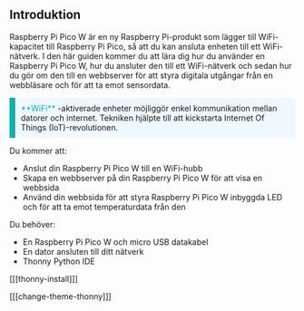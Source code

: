 ## Introduktion

Raspberry Pi Pico W är en ny Raspberry Pi-produkt som lägger till WiFi-kapacitet till Raspberry Pi Pico, så att du kan ansluta enheten till ett WiFi-nätverk. I den här guiden kommer du att lära dig hur du använder en Raspberry Pi Pico W, hur du ansluter den till ett WiFi-nätverk och sedan hur du gör om den till en webbserver för att styra digitala utgångar från en webbläsare och för att ta emot sensordata.



<p style="border-left: solid; border-width:10px; border-color: #0faeb0; background-color: aliceblue; padding: 10px;">
<span style="color: #0faeb0">**WiFi**</span> -aktiverade enheter möjliggör enkel kommunikation mellan datorer och internet. Tekniken hjälpte till att kickstarta Internet Of Things (IoT)-revolutionen.
</p>

Du kommer att:

- Anslut din Raspberry Pi Pico W till en WiFi-hubb
- Skapa en webbserver på din Raspberry Pi Pico W för att visa en webbsida
- Använd din webbsida för att styra Raspberry Pi Pico W inbyggda LED och för att ta emot temperaturdata från den

Du behöver:

- En Raspberry Pi Pico W och micro USB datakabel
- En dator ansluten till ditt nätverk
- Thonny Python IDE

[[[thonny-install]]]

[[[change-theme-thonny]]]
